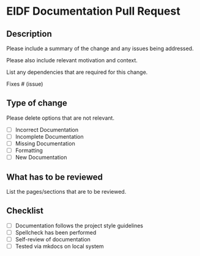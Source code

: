 # EIDF Documentation Pull Request

## Description

Please include a summary of the change and any issues being addressed.

Please also include relevant motivation and context.

List any dependencies that are required for this change.

Fixes # (issue)

## Type of change

Please delete options that are not relevant.

- [ ] Incorrect Documentation
- [ ] Incomplete Documentation
- [ ] Missing Documentation
- [ ] Formatting
- [ ] New Documentation

## What has to be reviewed

List the pages/sections that are to be reviewed.

## Checklist

- [ ] Documentation follows the project style guidelines
- [ ] Spellcheck has been performed
- [ ] Self-review of documentation
- [ ] Tested via mkdocs on local system
